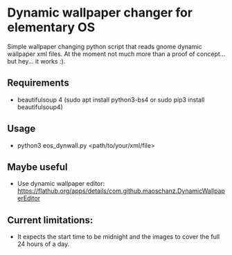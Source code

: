 # Dynamic wallpaper changer for elementary OS

Simple wallpaper changing python script that reads gnome dynamic wallpaper xml files.
At the moment not much more than a proof of concept... but hey... it works :).

## Requirements
- beautifulsoup 4 (sudo apt install python3-bs4 or sudo pip3 install beautifulsoup4)

## Usage
- python3 eos_dynwall.py <path/to/your/xml/file>

## Maybe useful
- Use dynamic wallpaper editor: https://flathub.org/apps/details/com.github.maoschanz.DynamicWallpaperEditor

## Current limitations:

- It expects the start time to be midnight and the images to cover the full 24 hours of a day. 
